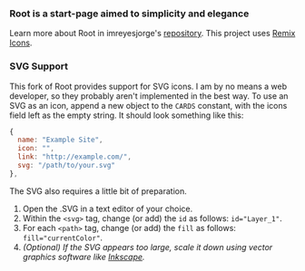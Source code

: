 ### Root is a start-page aimed to simplicity and elegance
Learn more about Root in imreyesjorge's [repository](https://github.com/imreyesjorge/root-startpage/). This project uses [Remix Icons](https://remixicon.com/).

### SVG Support
This fork of Root provides support for SVG icons. I am by no means a web developer, so they probably aren't implemented in the best way.
To use an SVG as an icon, append a new object to the `CARDS` constant, with the icons field left as the empty string. It should look something like this:
```js
{
  name: "Example Site",
  icon: "",
  link: "http://example.com/",
  svg: "/path/to/your.svg"
},
```
The SVG also requires a little bit of preparation.
1. Open the .SVG in a text editor of your choice.
2. Within the `<svg>` tag, change (or add) the `id` as follows: `id="Layer_1"`.
3. For each `<path>` tag, change (or add) the `fill` as follows: `fill="currentColor"`.
4. *(Optional) If the SVG appears too large, scale it down using vector graphics software like [Inkscape](https://inkscape.org/).* 